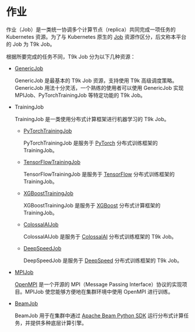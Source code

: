 # 作业

作业（Job）是一类统一协调多个计算节点（replica）共同完成一项任务的 Kubernetes 资源。为了与 Kubernetes 原生的 <a target="_blank" rel="noopener noreferrer" href="https://kubernetes.io/zh-cn/docs/concepts/workloads/controllers/job/">Job</a> 资源作区分，后文称本平台的 Job 为 T9k Job。

根据所要完成的任务不同，T9k Job 分为以下几种资源：

* [GenericJob](./genericjob.md)

    GenericJob 是最基本的 T9k Job 资源，支持使用 T9k 高级调度策略。GenericJob 用法十分灵活，一个熟练的使用者可以使用 GenericJob 实现 MPIJob、PyTorchTrainingJob 等特定功能的 T9k Job。

* TrainingJob

    TrainingJob 是一类使用分布式计算框架进行机器学习的 T9k Job。

    * [PyTorchTrainingJob](./pytorchtrainingjob.md)

        PyTorchTrainingJob 是服务于 <a target="_blank" rel="noopener noreferrer" href="https://pytorch.org/">PyTorch</a> 分布式训练框架的 TrainingJob。

    * [TensorFlowTrainingJob](./tensorflowtrainingjob.md)

        TensorFlowTrainingJob 是服务于 <a target="_blank" rel="noopener noreferrer" href="https://www.tensorflow.org/guide/distributed_training">TensorFlow</a> 分布式训练框架的 TrainingJob。

    * [XGBoostTrainingJob](./xgboosttrainingjob.md)

        XGBoostTrainingJob 是服务于 <a target="_blank" rel="noopener noreferrer" href="https://xgboost.readthedocs.io/en/latest/">XGBoost</a> 分布式计算框架的 TrainingJob。  

    * [ColossalAIJob](./colossalaijob.md)

        ColossalAIJob 是服务于 <a target="_blank" rel="noopener noreferrer" href="https://colossalai.org/">ColossalAI</a> 分布式训练框架的 T9k Job。

    * [DeepSpeedJob](./deepspeedjob.md)

        DeepSpeedJob 是服务于 <a target="_blank" rel="noopener noreferrer" href="https://www.deepspeed.ai/">DeepSpeed</a> 分布式训练框架的 T9k Job。

* [MPIJob](./mpijob.md)

    <a target="_blank" rel="noopener noreferrer" href="https://www.open-mpi.org/">OpenMPI</a> 是一个开源的 MPI（Message Passing Interface）协议的实现项目。MPIJob 使您能够方便地在集群环境中使用 OpenMPI 进行训练。

* [BeamJob](./beamjob.md)

    BeamJob 用于在集群中通过 <a target="_blank" rel="noopener noreferrer" href="https://beam.apache.org/documentation/sdks/python/">Apache Beam Python SDK</a> 运行分布式计算任务，并提供多种底层计算引擎。
